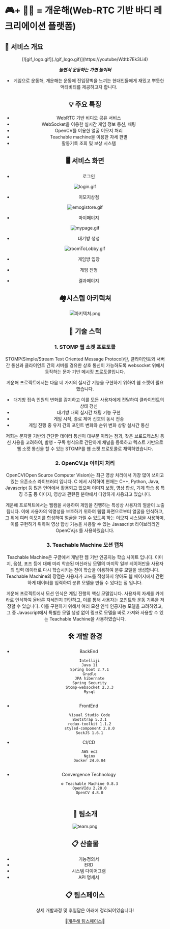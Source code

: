 
# 🎮+ 🤸‍♀️ = 개운해(Web-RTC 기반 바디 레크리에이션 플랫폼)

## 🌟 서비스 개요
<center>
[![gif_logo.gif](./gif_logo.gif)](https://youtube/Wdtb7Ek3Li4)



***놀면서 운동하는 가면 놀이터***

- 게임으로 운동해, 개운해는 운동에 진입장벽을 느끼는 현대인들에게 재밌고 뿌듯한 액티비티를 제공하고자 합니다.
## 💡 주요 특징


- WebRTC 기반 비디오 공유 서비스
- WebSocket을 이용한 실시간 게임 정보 통신, 채팅
- OpenCV를 이용한 얼굴 이모지 처리
- Teachable machine을 이용한 자세 판별
- 활동기록 조회 및 보상 시스템

## 🖥️ 서비스 화면



- 로그인

![login.gif](./login.gif)

- 이모지상점

![emogistore.gif](./emogistore.gif)

- 마이페이지

![mypage.gif](./mypage.gif)

- 대기방 생성

![roomToLobby.gif](./roomToLobby.gif)

- 게임방 입장

- 게임 진행

- 결과페이지

## 🏘️시스템 아키텍쳐

![아키텍처.png](./아키텍처.png)

## 📡 기술 스택

### 1. STOMP 웹 소켓 프로토콜

STOMP(Simple/Stream Text Oriented Message Protocol)란, 클라이언트와 서버 간 통신과 클라이언트 간의 서버를 경유한 상호 통신이 가능하도록 websocket 위에서 동작하는 문자 기반 메시징 프로토콜입니다.

게운해 프로젝트에서는 다음 네 가지의 실시간 기능을 구현하기 위하여 웹 소켓이 필요했습니다.

- 대기방 접속 인원의 변화를 감지하고 이를 모든 사용자에게 전달하여 클라이언트의 상태 갱신
- 대기방 내의 실시간 채팅 기능 구현
- 게임 시작, 종료 제어 신호의 동시 전송
- 게임 진행 중 유저 간의 포인트 변화와 순위 변화 상황 실시간 통신

저희는 문자열 기반의 간단한 데이터 통신이 대부분 이라는 점과, 잦은 브로드캐스팅 통신 사용을 고려하여, 발행 - 구독 형식으로 간단하게 채널을 등록하고 텍스트 기반으로 웹 소켓 통신을 할 수 있는 STOMP를 웹 소켓 프로토콜로 채택하였습니다.

### 2. OpenCV.js 이미지 처리

OpenCV(Open Source Computer Vision)는 최근 영상 처리에서 가장 많이 쓰이고 있는 오픈소스 라이브러리 입니다. C 에서 시작하여 현재는 C++, Python, Java, Javascript 등 많은 언어에서 활용되고 있으며 이미지 보정, 영상 합성, 기계 학습 용 특징 추출 등 이미지, 영상과 관련된 분야에서 다양하게 사용되고 있습니다.

게운해 프로젝트에서는 웹캠을 사용하여 게임을 진행하는 특성상 사용자의 얼굴이 노출됩니다. 이에 사용자의 익명성을 보호하기 위하여 웹캠 화면으로부터 얼굴을 인식하고, 그 위에 여러 이모지를 합성하여 얼굴을 가릴 수 있도록 하는 이모지 시스템을 사용하며, 이를 구현하기 위하여 영상 합성 기능을 사용할 수 있는 Javascript 라이브러리인 OpenCV.js 를 사용하였습니다.

### 3. Teachable Machine 모션 캡쳐

Teachable Machine은 구글에서 개발한 웹 기반 인공지능 학습 사이트 입니다. 이미지, 음성, 포즈 등에 대해 미리 학습된 머신러닝 모델의 마지막 일부 레이어만을 사용자의 입력 데이터로 다시 학습시키는 전이 학습을 이용하여 분류 모델을 생성합니다. Teachable Machine의 장점은 사용자가 코드를 작성하지 않아도 웹 페이지에서 간편하게 데이터를 입력하여 분류 모델을 만들 수 있다는 점 입니다.

게운해 프로젝트에서 모션 인식은 게임 진행의 핵심 모델입니다. 사용자의 자세를 카메라로 인식하여 올바른 자세인지 판단하고, 이를 통해 사용자는 포인트와 운동 기록을 저장할 수 있습니다. 이를 구현하기 위해서 여러 모션 인식 인공지능 모델을 고려하였고, 그 중 Javascript에서 특별한 모델 생성 없이 링크로 모델을 바로 가져와 사용할 수 있는 Teachable Machine을 사용하였습니다.


## 🛠️ 개발 환경



- BackEnd
```
    Intelliji
    Java 11
    Spring boot 2.7.1
    Gradle
    JPA hibernate
    Spring Security
    Stomp-websocket 2.3.3
    Mysql
    
```
    

- FrontEnd
    
```
    Visual Studio Code
    Bootstrap 5.3.1
    redux-toolkit 1.1.2
    styled-component 2.8.0
    SockJS 1.6.1
```
    
- CI/CD
    
```
    AWS ec2
    Nginx
    Docker 24.0.04
    
```
    
- Convergence Technology
    
```
    ⚙ Teachable Machine 0.8.3
    OpenVIdu 2.28.0
    OpenCV 4.8.0
    
```

## 🤝 팀소개
![team.png](./team.png)

## 📋 산출물
- 기능정의서
- ERD
- 시스템 다이어그램
- API 명세서

## 📋 팀스페이스

상세 개발과정 및 후일담은 아래에 정리되어있습니다!

🚀[개운해 팀스페이스](https://www.notion.so/e803aff4b5e941beaae98885e5b8dbc4?pvs=21)🚀
